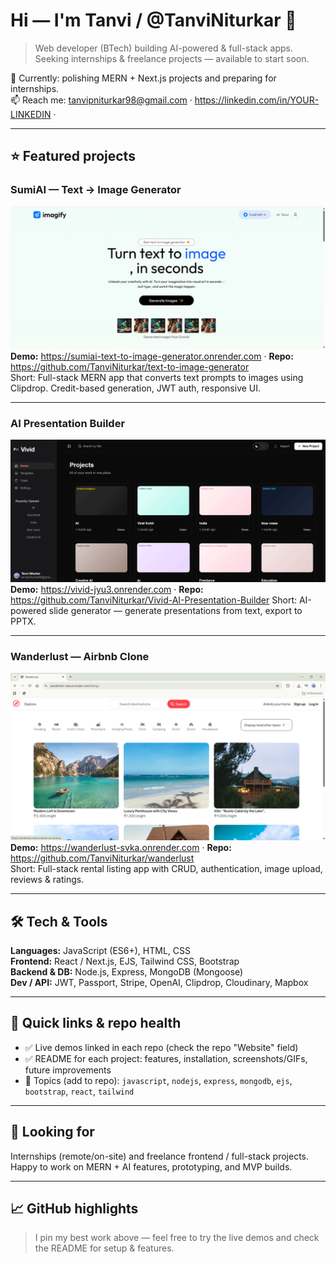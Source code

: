 # Hi — I'm Tanvi / @TanviNiturkar 👋 

> Web developer (BTech) building AI-powered & full-stack apps.  
> Seeking internships & freelance projects — available to start soon.  

🔭 Currently: polishing MERN + Next.js projects and preparing for internships.  
📫 Reach me: tanvipniturkar98@gmail.com · https://linkedin.com/in/YOUR-LINKEDIN · 

---

## ⭐ Featured projects

### SumiAI — Text → Image Generator  
![SumiAI demo](https://raw.githubusercontent.com/TanviNiturkar/assets/main/SumiAI-demo.gif)  
**Demo:** https://sumiai-text-to-image-generator.onrender.com · **Repo:** https://github.com/TanviNiturkar/text-to-image-generator  
Short: Full-stack MERN app that converts text prompts to images using Clipdrop. Credit-based generation, JWT auth, responsive UI.

---

### AI Presentation Builder 
![Vivid Demo GIF](https://raw.githubusercontent.com/TanviNiturkar/assets/main/Vivid-demo.gif)
**Demo:** https://vivid-jyu3.onrender.com · **Repo:** https://github.com/TanviNiturkar/Vivid-AI-Presentation-Builder
Short: AI-powered slide generator — generate presentations from text, export to PPTX.

---

### Wanderlust — Airbnb Clone  
![Wanderlust screenshot](https://raw.githubusercontent.com/TanviNiturkar/assets/main/Screenshot%202025-08-13%20210906.png)  
**Demo:** https://wanderlust-svka.onrender.com · **Repo:** https://github.com/TanviNiturkar/wanderlust  
Short: Full-stack rental listing app with CRUD, authentication, image upload, reviews & ratings.

---

## 🛠 Tech & Tools
**Languages:** JavaScript (ES6+), HTML, CSS  
**Frontend:** React / Next.js, EJS, Tailwind CSS, Bootstrap  
**Backend & DB:** Node.js, Express, MongoDB (Mongoose)  
**Dev / API:** JWT, Passport, Stripe, OpenAI, Clipdrop, Cloudinary, Mapbox

---

## 📂 Quick links & repo health
- ✅ Live demos linked in each repo (check the repo "Website" field)  
- ✅ README for each project: features, installation, screenshots/GIFs, future improvements  
- 🔖 Topics (add to repo): `javascript`, `nodejs`, `express`, `mongodb`, `ejs`, `bootstrap`, `react`, `tailwind`

---

## 📣 Looking for
Internships (remote/on-site) and freelance frontend / full-stack projects.  
Happy to work on MERN + AI features, prototyping, and MVP builds.

---

## 📈 GitHub highlights
> I pin my best work above — feel free to try the live demos and check the README for setup & features.

